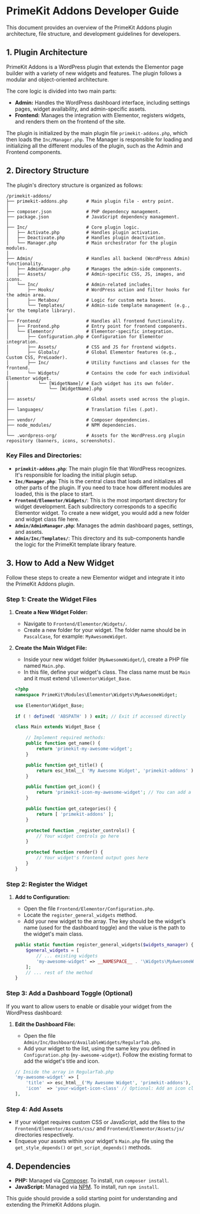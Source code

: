 
# PrimeKit Addons Developer Guide

This document provides an overview of the PrimeKit Addons plugin architecture, file structure, and development guidelines for developers.

## 1. Plugin Architecture

PrimeKit Addons is a WordPress plugin that extends the Elementor page builder with a variety of new widgets and features. The plugin follows a modular and object-oriented architecture.

The core logic is divided into two main parts:

*   **Admin:** Handles the WordPress dashboard interface, including settings pages, widget availability, and admin-specific assets.
*   **Frontend:** Manages the integration with Elementor, registers widgets, and renders them on the frontend of the site.

The plugin is initialized by the main plugin file `primekit-addons.php`, which then loads the `Inc/Manager.php`. The Manager is responsible for loading and initializing all the different modules of the plugin, such as the Admin and Frontend components.

## 2. Directory Structure

The plugin's directory structure is organized as follows:

```
/primekit-addons/
├── primekit-addons.php       # Main plugin file - entry point.
│
├── composer.json             # PHP dependency management.
├── package.json              # JavaScript dependency management.
│
├── Inc/                      # Core plugin logic.
│   ├── Activate.php          # Handles plugin activation.
│   ├── Deactivate.php        # Handles plugin deactivation.
│   └── Manager.php           # Main orchestrator for the plugin modules.
│
├── Admin/                    # Handles all backend (WordPress Admin) functionality.
│   ├── AdminManager.php      # Manages the admin-side components.
│   ├── Assets/               # Admin-specific CSS, JS, images, and icons.
│   └── Inc/                  # Admin-related includes.
│       ├── Hooks/            # WordPress action and filter hooks for the admin area.
│       ├── Metabox/          # Logic for custom meta boxes.
│       └── Templates/        # Admin-side template management (e.g., for the template library).
│
├── Frontend/                 # Handles all frontend functionality.
│   ├── Frontend.php          # Entry point for frontend components.
│   └── Elementor/            # Elementor-specific integration.
│       ├── Configuration.php # Configuration for Elementor integration.
│       ├── Assets/           # CSS and JS for frontend widgets.
│       ├── Globals/          # Global Elementor features (e.g., Custom CSS, PreLoader).
│       ├── Inc/              # Utility functions and classes for the frontend.
│       └── Widgets/          # Contains the code for each individual Elementor widget.
│           └── [WidgetName]/ # Each widget has its own folder.
│               └── [WidgetName].php
│
├── assets/                   # Global assets used across the plugin.
│
├── languages/                # Translation files (.pot).
│
├── vendor/                   # Composer dependencies.
├── node_modules/             # NPM dependencies.
│
└── .wordpress-org/           # Assets for the WordPress.org plugin repository (banners, icons, screenshots).
```

### Key Files and Directories:

*   **`primekit-addons.php`**: The main plugin file that WordPress recognizes. It's responsible for loading the initial plugin setup.
*   **`Inc/Manager.php`**: This is the central class that loads and initializes all other parts of the plugin. If you need to trace how different modules are loaded, this is the place to start.
*   **`Frontend/Elementor/Widgets/`**: This is the most important directory for widget development. Each subdirectory corresponds to a specific Elementor widget. To create a new widget, you would add a new folder and widget class file here.
*   **`Admin/AdminManager.php`**: Manages the admin dashboard pages, settings, and assets.
*   **`Admin/Inc/Templates/`**: This directory and its sub-components handle the logic for the PrimeKit template library feature.

## 3. How to Add a New Widget

Follow these steps to create a new Elementor widget and integrate it into the PrimeKit Addons plugin.

### Step 1: Create the Widget Files

1.  **Create a New Widget Folder:**
    *   Navigate to `Frontend/Elementor/Widgets/`.
    *   Create a new folder for your widget. The folder name should be in `PascalCase`, for example: `MyAwesomeWidget`.

2.  **Create the Main Widget File:**
    *   Inside your new widget folder (`MyAwesomeWidget/`), create a PHP file named `Main.php`.
    *   In this file, define your widget's class. The class name must be `Main` and it must extend `\Elementor\Widget_Base`.

    ```php
    <?php
    namespace PrimeKit\Modules\Elementor\Widgets\MyAwesomeWidget;

    use Elementor\Widget_Base;

    if ( ! defined( 'ABSPATH' ) ) exit; // Exit if accessed directly

    class Main extends Widget_Base {

        // Implement required methods:
        public function get_name() {
            return 'primekit-my-awesome-widget';
        }

        public function get_title() {
            return esc_html__( 'My Awesome Widget', 'primekit-addons' );
        }

        public function get_icon() {
            return 'primekit-icon-my-awesome-widget'; // You can add a custom icon
        }

        public function get_categories() {
            return [ 'primekit-addons' ];
        }

        protected function _register_controls() {
            // Your widget controls go here
        }

        protected function render() {
            // Your widget's frontend output goes here
        }
    }
    ```

### Step 2: Register the Widget

1.  **Add to Configuration:**
    *   Open the file `Frontend/Elementor/Configuration.php`.
    *   Locate the `register_general_widgets` method.
    *   Add your new widget to the array. The key should be the widget's name (used for the dashboard toggle) and the value is the path to the widget's main class.

    ```php
    public static function register_general_widgets($widgets_manager) {
        $general_widgets = [
            // ... existing widgets
            'my-awesome-widget' => __NAMESPACE__ . '\Widgets\MyAwesomeWidget\Main',
        ];
        // ... rest of the method
    }
    ```

### Step 3: Add a Dashboard Toggle (Optional)

If you want to allow users to enable or disable your widget from the WordPress dashboard:

1.  **Edit the Dashboard File:**
    *   Open the file `Admin/Inc/Dashboard/AvailableWidgets/RegularTab.php`.
    *   Add your widget to the list, using the same key you defined in `Configuration.php` (`my-awesome-widget`). Follow the existing format to add the widget's title and icon.

    ```php
    // Inside the array in RegularTab.php
    'my-awesome-widget' => [
        'title' => esc_html__('My Awesome Widget', 'primekit-addons'),
        'icon'  => 'your-widget-icon-class' // Optional: Add an icon class
    ],
    ```

### Step 4: Add Assets

*   If your widget requires custom CSS or JavaScript, add the files to the `Frontend/Elementor/Assets/css/` and `Frontend/Elementor/Assets/js/` directories respectively.
*   Enqueue your assets within your widget's `Main.php` file using the `get_style_depends()` or `get_script_depends()` methods.

## 4. Dependencies

*   **PHP:** Managed via [Composer](https://getcomposer.org/). To install, run `composer install`.
*   **JavaScript:** Managed via [NPM](https://www.npmjs.com/). To install, run `npm install`.

This guide should provide a solid starting point for understanding and extending the PrimeKit Addons plugin.
